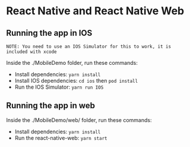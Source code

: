 # React Native and React Native Web

## Running the app in IOS

`NOTE: You need to use an IOS Simulator for this to work, it is included with xcode`

Inside the ./MobileDemo folder, run these commands:

- Install dependencies: `yarn install`
- Install IOS dependencies: `cd ios` then `pod install`
- Run the IOS Simulator: `yarn run IOS`

## Running the app in web

Inside the ./MobileDemo/web/ folder, run these commands:

- Install dependencies: `yarn install`
- Run the react-native-web: `yarn start`
